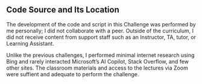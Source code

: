 ## Code Source and Its Location

The development of the code and script in this Challenge was performed by me personally; I did not collaborate with a peer.  Outside of the curriculum, I did not receive content from support staff such as an Instructor, TA, tutor, or Learning Assistant.  

Unlike the previous challenges, I performed minimal internet research using Bing and rarely interacted Microsoft’s AI Copilot, Stack Overflow, and few other sites.  The classroom materials and access to the lectures via Zoom were suffient and adequate to perform the challenge. 